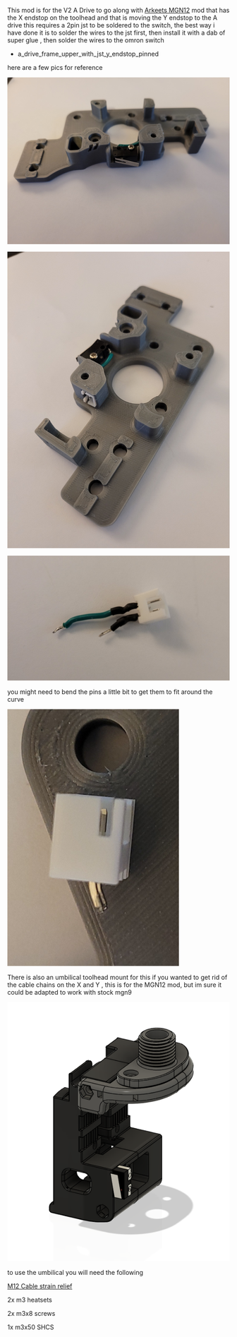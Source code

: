 This mod is for the V2 A Drive to go along with [Arkeets MGN12](https://github.com/VoronDesign/VoronUsers/tree/master/printer_mods/arkeet/mgn12) mod that has the X endstop on the toolhead 
and that is moving the Y endstop to the A drive this requires a 2pin jst to be soldered to the switch, 
the best way i have done it is to solder the wires to the jst first, then install it with a dab of super glue , then solder the wires to the omron switch 

- a_drive_frame_upper_with_jst_y_endstop_pinned

here are a few pics for reference

![A Drive](Images/1.png)

![A Drive With JST](Images/2.png)

![Jst with Wires](Images/3.png)

you might need to bend the pins a little bit to get them to fit around the curve

![JST with bent pins](Images/4.png)


There is also an umbilical toolhead mount for this if you wanted to get rid of the cable chains on the X and Y , this is for the MGN12 mod, but im sure it could be adapted to work with stock mgn9

![Umbilical mount](Images/5.png)

to use the umbilical you will need the following 

[M12 Cable strain relief](https://www.amazon.com/uxcell-Waterproof-Adjustable-Locknut-4-5-7-8mm/dp/B07R56F4F1/)

2x m3 heatsets

2x m3x8 screws 

1x m3x50 SHCS

